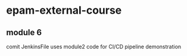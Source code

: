 # epam-external-course
## module 6

comit
JenkinsFile uses module2 code for CI/CD pipeline demonstration
